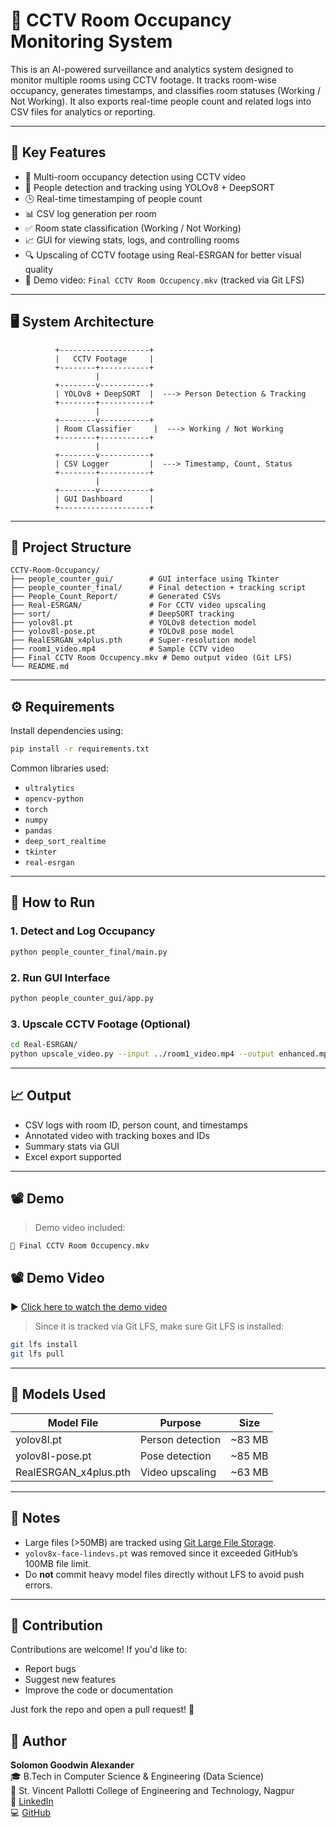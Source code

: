 # 🧠 CCTV Room Occupancy Monitoring System

This is an AI-powered surveillance and analytics system designed to monitor multiple rooms using CCTV footage. It tracks room-wise occupancy, generates timestamps, and classifies room statuses (Working / Not Working). It also exports real-time people count and related logs into CSV files for analytics or reporting.

---

## 📌 Key Features

- 🎥 Multi-room occupancy detection using CCTV video
- 🧍 People detection and tracking using YOLOv8 + DeepSORT
- 🕒 Real-time timestamping of people count
- 📊 CSV log generation per room
- ✅ Room state classification (Working / Not Working)
- 📈 GUI for viewing stats, logs, and controlling rooms
- 🔍 Upscaling of CCTV footage using Real-ESRGAN for better visual quality
- 📁 Demo video: `Final CCTV Room Occupency.mkv` (tracked via Git LFS)

---

## 🖥️ System Architecture

```
          +--------------------+
          |   CCTV Footage     |
          +--------+-----------+
                   |
          +--------v-----------+
          | YOLOv8 + DeepSORT  |  ---> Person Detection & Tracking
          +--------+-----------+
                   |
          +--------v-----------+
          | Room Classifier     |  ---> Working / Not Working
          +--------+-----------+
                   |
          +--------v-----------+
          | CSV Logger         |  ---> Timestamp, Count, Status
          +--------+-----------+
                   |
          +--------v-----------+
          | GUI Dashboard      |
          +--------------------+
```

---

## 📂 Project Structure

```
CCTV-Room-Occupancy/
├── people_counter_gui/        # GUI interface using Tkinter
├── people_counter_final/      # Final detection + tracking script
├── People_Count_Report/       # Generated CSVs
├── Real-ESRGAN/               # For CCTV video upscaling
├── sort/                      # DeepSORT tracking
├── yolov8l.pt                 # YOLOv8 detection model
├── yolov8l-pose.pt            # YOLOv8 pose model
├── RealESRGAN_x4plus.pth      # Super-resolution model
├── room1_video.mp4            # Sample CCTV video
├── Final CCTV Room Occupency.mkv # Demo output video (Git LFS)
└── README.md
```

---

## ⚙️ Requirements

Install dependencies using:

```bash
pip install -r requirements.txt
```

Common libraries used:

- `ultralytics`
- `opencv-python`
- `torch`
- `numpy`
- `pandas`
- `deep_sort_realtime`
- `tkinter`
- `real-esrgan`

---

## 🧪 How to Run

### 1. Detect and Log Occupancy
```bash
python people_counter_final/main.py
```

### 2. Run GUI Interface
```bash
python people_counter_gui/app.py
```

### 3. Upscale CCTV Footage (Optional)
```bash
cd Real-ESRGAN/
python upscale_video.py --input ../room1_video.mp4 --output enhanced.mp4
```

---

## 📈 Output

- CSV logs with room ID, person count, and timestamps
- Annotated video with tracking boxes and IDs
- Summary stats via GUI
- Excel export supported

---

## 📽️ Demo

> Demo video included:

```
📁 Final CCTV Room Occupency.mkv

```
## 📽️ Demo Video

▶️ [Click here to watch the demo video](https://github.com/Solomon-Alexander1/CCTV-Room-Occupancy/releases/latest/download/Final%20CCTV%20Room%20Occupency.mkv)

> Since it is tracked via Git LFS, make sure Git LFS is installed:

```bash
git lfs install
git lfs pull
```

---

## 🧠 Models Used

| Model File              | Purpose              | Size       |
|-------------------------|----------------------|------------|
| yolov8l.pt              | Person detection     | ~83 MB     |
| yolov8l-pose.pt         | Pose detection       | ~85 MB     |
| RealESRGAN_x4plus.pth   | Video upscaling      | ~63 MB     |

---

## 🧹 Notes

- Large files (>50MB) are tracked using [Git Large File Storage](https://git-lfs.github.com).
- `yolov8x-face-lindevs.pt` was removed since it exceeded GitHub’s 100MB file limit.
- Do **not** commit heavy model files directly without LFS to avoid push errors.

---

## 🤝 Contribution

Contributions are welcome! If you'd like to:

- Report bugs
- Suggest new features
- Improve the code or documentation

Just fork the repo and open a pull request! 🙌



## 👤 Author

**Solomon Goodwin Alexander**  
🎓 B.Tech in Computer Science & Engineering (Data Science)  
🏫 St. Vincent Pallotti College of Engineering and Technology, Nagpur  
🔗 [LinkedIn](https://www.linkedin.com/in/solomon-alexander-184733170/)  
💻 [GitHub](https://github.com/Solomon-Alexander1)
